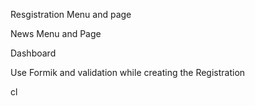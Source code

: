 Resgistration Menu and page

News Menu and Page

Dashboard




Use Formik and validation while creating the Registration

cl